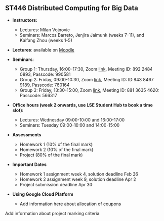 ## ST446 Distributed Computing for Big Data

* **Instructors:**
   * Lectures: Milan Vojnovic
   * Seminars: Marcos Barreto, Jenjira Jaimunk (weeks 7-11), and Kaifang Zhou (weeks 1-5)

* **Lectures**: available on [Moodle](https://moodle.lse.ac.uk/course/view.php?id=6379)

* **Seminars**:
   * Group 1: Thursday, 16:00-17:30, Zoom [link](https://lse.zoom.us/j/89224840893?pwd=TFZvbkpZOGlnOVVmMWtRZHRId3ZvUT09), Meeting ID: 892 2484 0893, Passcode: 990581
   * Group 2: Friday, 09:00-10:30, Zoom [link](https://lse.zoom.us/j/84384679189?pwd=SnBUVjdpZkhOeVJoMHJZWVBrV1dJQT09), Meeting ID: ID 843 8467 9189, Passcode: 760164
   * Group 3: Friday, 13:30-15:00, Zoom [link](https://lse.zoom.us/j/88136354620?pwd=UUtvU3F1b3NmdVhXVkdhMDQyM2JNdz09), Meeting ID: 881 3635 4620: Passcode: 566317

* **Office hours (week 2 onwards, use LSE Student Hub to book a time slot):**
   * Lectures: Wednesday 09:00-10:00 and 16:00-17:00
   * Seminars: Tuesday 09:00-10:00 and 14:00-15:00
   
* **Assessments**
   * Homework 1 (10% of the final mark)
   * Homework 2 (10% of the final mark)
   * Project (80% of the final mark)

* **Important Dates**
   * Homework 1 assignment week 4, solution deadline Feb 26
   * Homework 2 assignment week 9, solution deadline Apr 2
   * Project submission deadline Apr 30

* **Using Google Cloud Platform**
   * Add information here about allocation of coupons

Add information about project marking criteria
